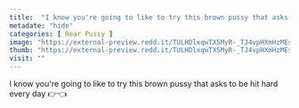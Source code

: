 ```yaml
---
title:  "I know you're going to like to try this brown pussy that asks to be hit hard every day 👉👈"
metadate: "hide"
categories: [ Rear Pussy ]
image: "https://external-preview.redd.it/TULHDlxqwTX5MyR-_TJ4vpHXmHzMEsn5VzkObCarzkA.jpg?auto=webp&s=ac051bda5b17db9a4be76fa69daff18f5db0dd66"
thumb: "https://external-preview.redd.it/TULHDlxqwTX5MyR-_TJ4vpHXmHzMEsn5VzkObCarzkA.jpg?width=960&crop=smart&auto=webp&s=3cd7e434c05d9b421fdcf1592e247b6064c77175"
visit: ""
---
```

I know you're going to like to try this brown pussy that asks to be hit hard every day 👉👈
